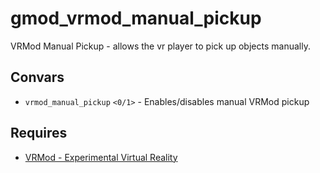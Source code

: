 # gmod_vrmod_manual_pickup
VRMod Manual Pickup - allows the vr player to pick up objects manually.

## Convars
- `vrmod_manual_pickup` `<0/1>` - Enables/disables manual VRMod pickup

## Requires
- [VRMod - Experimental Virtual Reality](https://steamcommunity.com/sharedfiles/filedetails/?id=1678408548)
